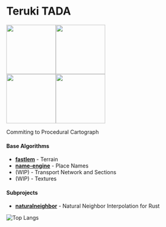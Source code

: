 
# Teruki TADA 

<img src="https://github.com/TadaTeruki/TadaTeruki/assets/69315285/f4d2f02e-8ced-48ba-8c7a-b0bb45fbfd1d" height="130px"></img><img src="https://github.com/TadaTeruki/TadaTeruki/assets/69315285/848356d4-7a58-4342-8763-5190450f15d0" height="130px"></img><br>
<img src="https://github.com/TadaTeruki/TadaTeruki/assets/69315285/747f7e95-2125-4ff3-b36f-2f9a2fa77c65" height="130px"></img><img src="https://github.com/TadaTeruki/TadaTeruki/assets/69315285/00b67987-e5a5-4198-b89f-25bbe017d63a" height="130px"></img>

Commiting to Procedural Cartograph

#### Base Algorithms
- [**fastlem**](https://github.com/TadaTeruki/fastlem) - Terrain<br>
- [**name-engine**](https://github.com/TadaTeruki/name-engine) - Place Names<br>
- (WIP) - Transport Network and Sections
- (WIP) - Textures

#### Subprojects
- [**naturalneighbor**](https://github.com/TadaTeruki/naturalneighbor) - Natural Neighbor Interpolation for Rust

![Top Langs](https://github-readme-stats.vercel.app/api/top-langs/?username=TadaTeruki&layout=compact&hide=html&hide_title=true)
